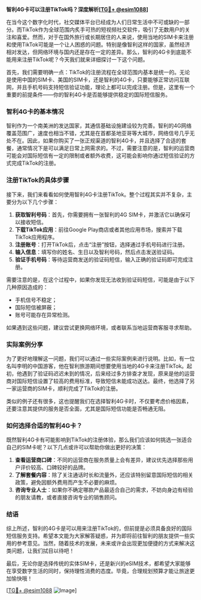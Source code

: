 **智利4G卡可以注册TikTok吗？深度解析[[TG💪+ @esim1088](https://t.me/s/esim1088)]**

在当今这个数字化时代，社交媒体平台已经成为人们日常生活中不可或缺的一部分。而TikTok作为全球范围内炙手可热的短视频社交软件，吸引了无数用户的关注和喜爱。然而，对于在国外旅行或长期居住的人来说，使用当地的SIM卡来注册和使用TikTok可能是一个让人困惑的问题。特别是像智利这样的国家，虽然经济相对发达，但网络环境与国内还是存在一定的差异。那么，智利的4G卡到底能不能用来注册TikTok呢？今天我们就来详细探讨一下这个问题。

首先，我们需要明确一点：TikTok的注册流程在全球范围内基本是统一的。无论是使用中国的SIM卡、美国的SIM卡，还是智利的4G卡，只要能够正常访问互联网，并且手机号码支持短信验证功能，理论上都可以完成注册。但是，这里有一个重要的前提条件——你的智利4G卡是否能够提供稳定的国际短信服务。

### 智利4G卡的基本情况

智利作为一个南美洲的发达国家，其通信基础设施建设较为完善。智利的4G网络覆盖范围广，速度也相当不错，尤其是在首都圣地亚哥等大城市，网络信号几乎无处不在。因此，如果你购买了一张正规渠道的智利4G卡，并且选择了合适的套餐，通常情况下是可以满足日常上网需求的。不过，需要注意的是，智利的运营商可能会对国际短信有一定的限制或者额外收费，这可能会影响你通过短信验证的方式完成TikTok的注册。

### 注册TikTok的具体步骤

接下来，我们来看看如何使用智利4G卡注册TikTok。整个过程其实并不复杂，主要分为以下几个步骤：

1. **获取智利号码**：首先，你需要拥有一张智利的4G SIM卡，并激活它以确保可以接收短信。
2. **下载TikTok应用**：前往Google Play商店或者其他应用市场，搜索并下载TikTok应用程序。
3. **注册账号**：打开TikTok后，点击“注册”按钮，选择通过手机号码进行注册。
4. **输入信息**：填写你的姓名、生日以及智利号码，然后点击发送验证码。
5. **验证手机号码**：等待运营商发送的验证码短信，输入正确的验证码即可完成注册。

需要注意的是，在这个过程中，如果你发现无法收到验证码短信，可能是由于以下几种原因造成的：
- 手机信号不稳定；
- 国际短信被屏蔽；
- 账号可能存在异常检测。

如果遇到这些问题，建议尝试更换网络环境，或者联系当地运营商客服寻求帮助。

### 实际案例分享

为了更好地理解这一问题，我们可以通过一些实际案例来进行说明。比如，有一位名叫李明的中国游客，他在智利旅游期间想要使用当地的4G卡来注册TikTok。起初，他遇到了验证码迟迟未到的情况，后来经过多方排查才发现，原来是他的运营商对国际短信设置了较高的费用标准，导致短信未能成功送达。最终，他选择了另一家运营商的SIM卡，顺利完成了TikTok的注册。

类似的例子还有很多，这也提醒我们在选择智利4G卡时，不仅要考虑价格因素，还要注意其提供的服务是否全面，尤其是国际短信功能是否畅通无阻。

### 如何选择合适的智利4G卡？

既然智利4G卡有可能影响到TikTok的注册体验，那么我们应该如何挑选一张适合自己的SIM卡呢？以下几点或许可以帮助你做出更好的决策：

1. **查看运营商口碑**：不同的运营商在服务质量上会有差异，建议优先选择那些用户评价较高、口碑较好的品牌。
2. **了解套餐内容**：除了关注通话时长和流量外，还应该特别留意国际短信的相关政策，避免因额外费用而产生不必要的麻烦。
3. **咨询专业人士**：如果你不确定哪款产品最适合自己的需求，不妨向身边有经验的朋友请教，或者直接咨询专业的销售顾问。

### 结语

综上所述，智利的4G卡是可以用来注册TikTok的，但前提是必须具备良好的国际短信服务支持。希望本文能为大家解答疑惑，并为即将前往智利的朋友提供一些实用的参考意见。当然，随着技术的发展，未来或许会出现更加便捷的方式来解决这类问题，让我们拭目以待吧！

最后，无论你是选择传统的实体SIM卡，还是新兴的eSIM技术，都希望大家能够在享受数字生活的同时，保持理性消费的态度。毕竟，合理规划预算才能让旅途更加愉快哦！

[[TG💪+ @esim1088](https://t.me/s/esim1088) ![Image](https://i.postimg.cc/4NQfJmqS/Snipaste-2025-05-13-00-14-12.png)]
